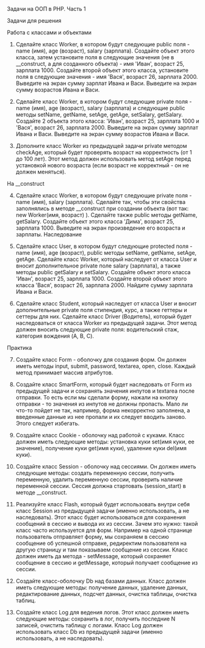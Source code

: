 Задачи на ООП в PHP. Часть 1

Задачи для решения

Работа с классами и объектами

1. Сделайте класс Worker, в котором будут следующие public поля - name (имя), age (возраст), salary (зарплата). 
Создайте объект этого класса, затем установите поля в следующие значения (не в __construct, а для созданного объекта) - имя 'Иван', возраст 25, зарплата 1000. Создайте второй объект этого класса, установите поля в следующие значения - имя 'Вася', возраст 26, зарплата 2000. 
Выведите на экран сумму зарплат Ивана и Васи. Выведите на экран сумму возрастов Ивана и Васи. 

2. Сделайте класс Worker, в котором будут следующие private поля - name (имя), age (возраст), salary (зарплата) и следующие public методы setName, getName, setAge, getAge, setSalary, getSalary. 
Создайте 2 объекта этого класса: 'Иван', возраст 25, зарплата 1000 и 'Вася', возраст 26, зарплата 2000. 
Выведите на экран сумму зарплат Ивана и Васи. Выведите на экран сумму возрастов Ивана и Васи. 
3. Дополните класс Worker из предыдущей задачи private методом checkAge, который будет проверять возраст на корректность (от 1 до 100 лет). Этот метод должен использовать метод setAge перед установкой нового возраста (если возраст не корректный - он не должен меняться). 

На __construct

4. Сделайте класс Worker, в котором будут следующие private поля - name (имя), salary (зарплата). Сделайте так, чтобы эти свойства заполнялись в методе __construct при создании объекта (вот так: new Worker(имя, возраст) ). Сделайте также public методы getName, getSalary. 
Создайте объект этого класса 'Дима', возраст 25, зарплата 1000. Выведите на экран произведение его возраста и зарплаты. 
Наследование

5. Сделайте класс User, в котором будут следующие protected поля - name (имя), age (возраст), public методы setName, getName, setAge, getAge. 
Сделайте класс Worker, который наследует от класса User и вносит дополнительное private поле salary (зарплата), а также методы public getSalary и setSalary. 
Создайте объект этого класса 'Иван', возраст 25, зарплата 1000. Создайте второй объект этого класса 'Вася', возраст 26, зарплата 2000. Найдите сумму зарплата Ивана и Васи. 

6. Сделайте класс Student, который наследует от класса User и вносит дополнительные private поля стипендия, курс, а также геттеры и сеттеры для них. 
Сделайте класс Driver (Водитель), который будет наследоваться от класса Worker из предыдущей задачи. Этот метод должен вносить следующие private поля: водительский стаж, категория вождения (A, B, C). 

Практика

7. Создайте класс Form - оболочку для создания форм. Он должен иметь методы input, submit, password, textarea, open, close. Каждый метод принимает массив атрибутов. 

8. Создайте класс SmartForm, который будет наследовать от Form из предыдущей задачи и сохранять значения инпутов и textarea после отправки. 
То есть если мы сделали форму, нажали на кнопку отправки - то значения из инпутов не должны пропасть. Мало ли что-то пойдет не так, например, форма некорректно заполнена, а введенные данные из нее пропали и их следует вводить заново. Этого следует избегать. 

9. Создайте класс Cookie - оболочку над работой с куками. Класс должен иметь следующие методы: установка куки set(имя куки, ее значение), получение куки get(имя куки), удаление куки del(имя куки). 

10. Создайте класс Session - оболочку над сессиями. Он должен иметь следующие методы: создать переменную сессии, получить переменную, удалить переменную сессии, проверить наличие переменной сессии. 
Сессия должна стартовать (session_start) в методе __construct.

11. Реализуйте класс Flash, который будет использовать внутри себя класс Session из предыдущей задачи (именно использовать, а не наследовать). 
Этот класс будет использоваться для сохранения сообщений в сессию и вывода их из сессии. Зачем это нужно: такой класс часто используется для форм. Например на одной странице пользователь отправляет форму, мы сохраняем в сессию сообщение об успешной отправке, редиректим пользователя на другую страницу и там показываем сообщение из сессии. 
Класс должен иметь да метода - setMessage, который сохраняет сообщение в сессию и getMessage, который получает сообщение из сессии. 

12. Создайте класс-оболочку Db над базами данных. Класс должен иметь следующие методы: получение данных, удаление данных, редактирование данных, подсчет данных, очистка таблицы, очистка таблиц. 

13. Создайте класс Log для ведения логов. Этот класс должен иметь следующие методы: сохранить в лог, получить последние N записей, очистить таблицу с логами. 
Класс Log должен использовать класс Db из предыдущей задачи (именно использовать, а не наследовать). 

